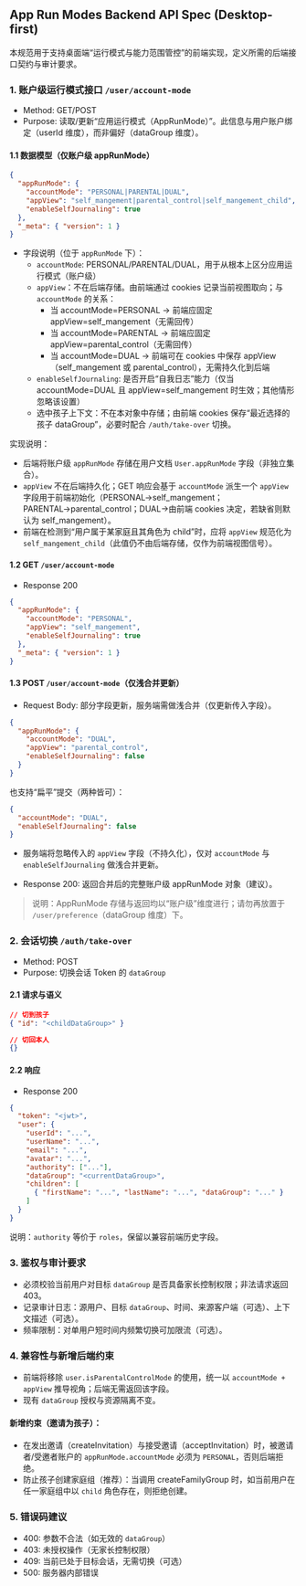 ## App Run Modes Backend API Spec (Desktop-first)

本规范用于支持桌面端“运行模式与能力范围管控”的前端实现，定义所需的后端接口契约与审计要求。

### 1. 账户级运行模式接口 `/user/account-mode`

- Method: GET/POST
- Purpose: 读取/更新“应用运行模式（AppRunMode）”。此信息与用户账户绑定（userId 维度），而非偏好（dataGroup 维度）。

#### 1.1 数据模型（仅账户级 appRunMode）

```json
{
  "appRunMode": {
    "accountMode": "PERSONAL|PARENTAL|DUAL",
    "appView": "self_mangement|parental_control|self_mangement_child",
    "enableSelfJournaling": true
  },
  "_meta": { "version": 1 }
}
```

- 字段说明（位于 `appRunMode` 下）：
  - `accountMode`: PERSONAL/PARENTAL/DUAL，用于从根本上区分应用运行模式（账户级）
  - `appView`：不在后端存储。由前端通过 cookies 记录当前视图取向；与 `accountMode` 的关系：
    - 当 accountMode=PERSONAL → 前端应固定 appView=self_mangement（无需回传）
    - 当 accountMode=PARENTAL → 前端应固定 appView=parental_control（无需回传）
    - 当 accountMode=DUAL → 前端可在 cookies 中保存 appView（self_mangement 或 parental_control），无需持久化到后端
  - `enableSelfJournaling`: 是否开启“自我日志”能力（仅当 accountMode=DUAL 且 appView=self_mangement 时生效；其他情形忽略该设置）
  - 选中孩子上下文：不在本对象中存储；由前端 cookies 保存“最近选择的孩子 dataGroup”，必要时配合 `/auth/take-over` 切换。

实现说明：
- 后端将账户级 `appRunMode` 存储在用户文档 `User.appRunMode` 字段（非独立集合）。
- `appView` 不在后端持久化；GET 响应会基于 `accountMode` 派生一个 `appView` 字段用于前端初始化（PERSONAL→self_mangement；PARENTAL→parental_control；DUAL→由前端 cookies 决定，若缺省则默认为 self_mangement）。
- 前端在检测到“用户属于某家庭且其角色为 child”时，应将 `appView` 规范化为 `self_mangement_child`（此值仍不由后端存储，仅作为前端视图信号）。

#### 1.2 GET `/user/account-mode`

- Response 200
```json
{
  "appRunMode": {
    "accountMode": "PERSONAL",
    "appView": "self_mangement",
    "enableSelfJournaling": true
  },
  "_meta": { "version": 1 }
}
```

#### 1.3 POST `/user/account-mode`（仅浅合并更新）

- Request Body: 部分字段更新，服务端需做浅合并（仅更新传入字段）。
```json
{
  "appRunMode": {
    "accountMode": "DUAL",
    "appView": "parental_control",
    "enableSelfJournaling": false
  }
}
```

也支持“扁平”提交（两种皆可）：
```json
{
  "accountMode": "DUAL",
  "enableSelfJournaling": false
}
```

- 服务端将忽略传入的 `appView` 字段（不持久化），仅对 `accountMode` 与 `enableSelfJournaling` 做浅合并更新。

- Response 200: 返回合并后的完整账户级 appRunMode 对象（建议）。

> 说明：AppRunMode 存储与返回均以“账户级”维度进行；请勿再放置于 `/user/preference`（dataGroup 维度）下。

### 2. 会话切换 `/auth/take-over`

- Method: POST
- Purpose: 切换会话 Token 的 `dataGroup`

#### 2.1 请求与语义

```json
// 切到孩子
{ "id": "<childDataGroup>" }

// 切回本人
{}
```

#### 2.2 响应

- Response 200
```json
{
  "token": "<jwt>",
  "user": {
    "userId": "...",         
    "userName": "...",
    "email": "...",
    "avatar": "...",
    "authority": ["..."],     
    "dataGroup": "<currentDataGroup>",
    "children": [
      { "firstName": "...", "lastName": "...", "dataGroup": "..." }
    ]
  }
}
```

说明：`authority` 等价于 `roles`，保留以兼容前端历史字段。

### 3. 鉴权与审计要求

- 必须校验当前用户对目标 `dataGroup` 是否具备家长控制权限；非法请求返回 403。
- 记录审计日志：源用户、目标 `dataGroup`、时间、来源客户端（可选）、上下文描述（可选）。
- 频率限制：对单用户短时间内频繁切换可加限流（可选）。

### 4. 兼容性与新增后端约束

- 前端将移除 `user.isParentalControlMode` 的使用，统一以 `accountMode + appView` 推导视角；后端无需返回该字段。
- 现有 `dataGroup` 授权与资源隔离不变。

#### 新增约束（邀请为孩子）：
- 在发出邀请（createInvitation）与接受邀请（acceptInvitation）时，被邀请者/受邀者账户的 `appRunMode.accountMode` 必须为 `PERSONAL`，否则后端拒绝。
- 防止孩子创建家庭组（推荐）：当调用 createFamilyGroup 时，如当前用户在任一家庭组中以 `child` 角色存在，则拒绝创建。


### 5. 错误码建议

- 400: 参数不合法（如无效的 `dataGroup`）
- 403: 未授权操作（无家长控制权限）
- 409: 当前已处于目标会话，无需切换（可选）
- 500: 服务器内部错误


